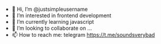 - 👋 Hi, I’m @justsimpleusername
- 👀 I’m interested in frontend development
- 🌱 I’m currently learning javascript
- 💞️ I’m looking to collaborate on ...
- 📫 How to reach me: telegram https://t.me/soundsverybad

<!---
justsimpleusername/justsimpleusername is a ✨ special ✨ repository because its `README.md` (this file) appears on your GitHub profile.
You can click the Preview link to take a look at your changes.
--->
